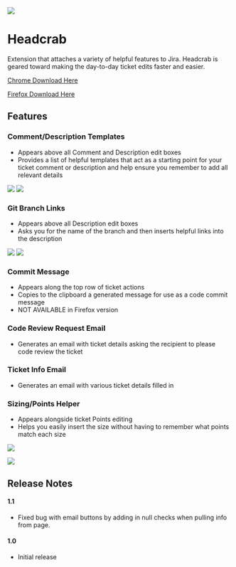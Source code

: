 ![](http://i.imgur.com/H4M7Oyx.png)

# Headcrab
Extension that attaches a variety of helpful features to Jira. Headcrab is geared toward making the day-to-day ticket edits faster and easier.

[Chrome Download Here](https://chrome.google.com/webstore/detail/headcrab/jnimolcmflanjdofadcbihecegjfljpi)

[Firefox Download Here](https://addons.mozilla.org/en-US/firefox/addon/jiraheadcrab/)

## Features

### Comment/Description Templates
- Appears above all Comment and Description edit boxes
- Provides a list of helpful templates that act as a starting point for your ticket comment or description and help ensure you remember to add all relevant details

![](http://i.imgur.com/5M1wQpV.png) ![](http://i.imgur.com/7ClSRZs.png)

### Git Branch Links
- Appears above all Description edit boxes
- Asks you for the name of the branch and then inserts helpful links into the description

![](http://i.imgur.com/CfevzH1.png) ![](http://i.imgur.com/0INse7E.png)

### Commit Message
- Appears along the top row of ticket actions
- Copies to the clipboard a generated message for use as a code commit message
- NOT AVAILABLE in Firefox version

### Code Review Request Email
- Generates an email with ticket details asking the recipient to please code review the ticket

### Ticket Info Email
- Generates an email with various ticket details filled in

### Sizing/Points Helper 
- Appears alongside ticket Points editing
- Helps you easily insert the size without having to remember what points match each size

![](http://i.imgur.com/ra8kIml.png)

![](http://i.imgur.com/dpfi6G2.png)

## Release Notes
#### 1.1
- Fixed bug with email buttons by adding in null checks when pulling info from page.

#### 1.0
- Initial release
